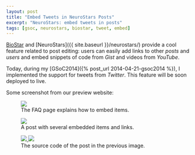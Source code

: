 ```yaml
---
layout: post
title: "Embed Tweets in NeuroStars Posts"
excerpt: "NeuroStars: embed tweets in posts"
tags: [gsoc, neurostars, biostar, tweet, embed]
---
```


[BioStar](https://github.com/ialbert/biostar-central/) and [NeuroStars]({{ site.baseurl }}/neurostars/)
provide a cool feature related to post editing: users can easily add links to other *posts*
and *users* and embed snippets of code from *Gist* and videos from *YouTube*.

Today, during my [GSoC2014]({% post_url 2014-04-21-gsoc2014 %}), I
implemented the support for tweets from *Twitter*. This feature will be soon deployed to live.

Some screenshot from our preview website:

<figure>
    <a href="{{ site.baseurl }}/assets/img/2014-08-16-embed-tweets/1.png">
        <img src="{{ site.baseurl }}/assets/img/2014-08-16-embed-tweets/1.png">
    </a>
    <figcaption>The FAQ page explains how to embed items.</figcaption>
</figure>

<figure>
    <a href="{{ site.baseurl }}/assets/img/2014-08-16-embed-tweets/2.png">
        <img src="{{ site.baseurl }}/assets/img/2014-08-16-embed-tweets/2.png">
    </a>
    <figcaption>A post with several embedded items and links.</figcaption>
</figure>

<figure class="half">
    <a href="{{ site.baseurl }}/assets/img/2014-08-16-embed-tweets/3.png">
        <img src="{{ site.baseurl }}/assets/img/2014-08-16-embed-tweets/3.png">
    </a>
    <a href="{{ site.baseurl }}/assets/img/2014-08-16-embed-tweets/4.png">
        <img src="{{ site.baseurl }}/assets/img/2014-08-16-embed-tweets/4.png">
    </a>
    <figcaption>The source code of the post in the previous image.</figcaption>
</figure>
